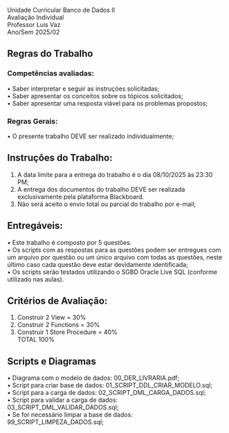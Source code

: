 Unidade Curricular Banco de Dados II  
Avaliação Individual  
Professor Luis Vaz  
Ano/Sem 2025/02

## Regras do Trabalho

### Competências avaliadas:
• Saber interpretar e seguir as instruções solicitadas;  
• Saber apresentar os conceitos sobre os tópicos solicitados;  
• Saber apresentar uma resposta viável para os problemas propostos;

### Regras Gerais:
• O presente trabalho DEVE ser realizado individualmente;

## Instruções do Trabalho:
1. A data limite para a entrega do trabalho é o dia 08/10/2025 às 23:30 PM;
2. A entrega dos documentos do trabalho DEVE ser realizada exclusivamente pela plataforma
Blackboard.
3. Não será aceito o envio total ou parcial do trabalho por e-mail;
   
## Entregáveis:
• Este trabalho é composto por 5 questões.  
• Os scripts com as respostas para as questões podem ser entregues com um arquivo por questão ou um
único arquivo com todas as questões, neste último caso cada questão deve estar devidamente
identificada;  
• Os scripts serão testados utilizando o SGBD Oracle Live SQL (conforme utilizado nas aulas).

## Critérios de Avaliação:
1) Construir 2 View = 30%  
2) Construir 2 Functions = 30%  
3) Construir 1 Store Procedure = 40%  
TOTAL 100%

## Scripts e Diagramas
• Diagrama com o modelo de dados: 00_DER_LIVRARIA.pdf;  
• Script para criar base de dados: 01_SCRIPT_DDL_CRIAR_MODELO.sql;  
• Script para a carga de dados: 02_SCRIPT_DML_CARGA_DADOS.sql;  
• Script para validar a carga de dados: 03_SCRIPT_DML_VALIDAR_DADOS.sql;  
• Se for necessário limpar a base de dados: 99_SCRIPT_LIMPEZA_DADOS.sql;
